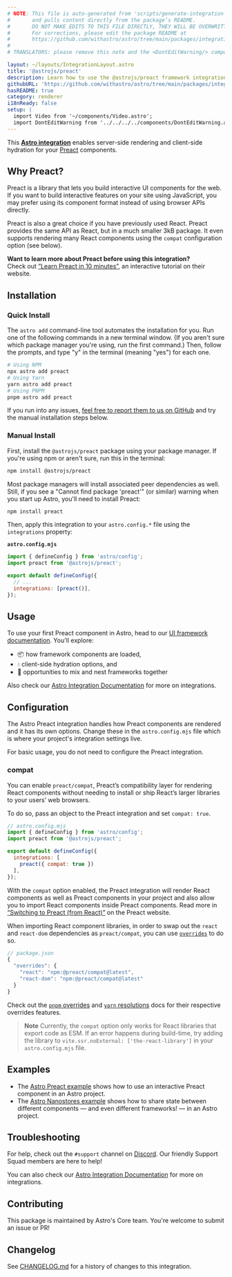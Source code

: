 ```yaml
---
# NOTE: This file is auto-generated from 'scripts/generate-integration-pages.ts'
#       and pulls content directly from the package’s README.
#       DO NOT MAKE EDITS TO THIS FILE DIRECTLY, THEY WILL BE OVERWRITTEN!
#       For corrections, please edit the package README at
#       https://github.com/withastro/astro/tree/main/packages/integrations/preact/
#
# TRANSLATORS: please remove this note and the <DontEditWarning/> component.

layout: ~/layouts/IntegrationLayout.astro
title: '@astrojs/preact'
description: Learn how to use the @astrojs/preact framework integration to extend component support in your Astro project.
githubURL: 'https://github.com/withastro/astro/tree/main/packages/integrations/preact/'
hasREADME: true
category: renderer
i18nReady: false
setup: |
  import Video from '~/components/Video.astro';
  import DontEditWarning from '../../../../components/DontEditWarning.astro';
---
```


<DontEditWarning/>

This **[Astro integration][astro-integration]** enables server-side rendering and client-side hydration for your [Preact](https://preactjs.com/) components.

## Why Preact?

Preact is a library that lets you build interactive UI components for the web. If you want to build interactive features on your site using JavaScript, you may prefer using its component format instead of using browser APIs directly.

Preact is also a great choice if you have previously used React. Preact provides the same API as React, but in a much smaller 3kB package. It even supports rendering many React components using the `compat` configuration option (see below).

**Want to learn more about Preact before using this integration?**\
Check out [“Learn Preact in 10 minutes”](https://preactjs.com/tutorial), an interactive tutorial on their website.

## Installation

### Quick Install

The `astro add` command-line tool automates the installation for you. Run one of the following commands in a new terminal window. (If you aren't sure which package manager you're using, run the first command.) Then, follow the prompts, and type "y" in the terminal (meaning "yes") for each one.

```sh
# Using NPM
npx astro add preact
# Using Yarn
yarn astro add preact
# Using PNPM
pnpm astro add preact
```

If you run into any issues, [feel free to report them to us on GitHub](https://github.com/withastro/astro/issues) and try the manual installation steps below.

### Manual Install

First, install the `@astrojs/preact` package using your package manager. If you're using npm or aren't sure, run this in the terminal:

```sh
npm install @astrojs/preact
```

Most package managers will install associated peer dependencies as well. Still, if you see a "Cannot find package 'preact'" (or similar) warning when you start up Astro, you'll need to install Preact:

```sh
npm install preact
```

Then, apply this integration to your `astro.config.*` file using the `integrations` property:

**`astro.config.mjs`**

```js
import { defineConfig } from 'astro/config';
import preact from '@astrojs/preact';

export default defineConfig({
  // ...
  integrations: [preact()],
});
```

## Usage

To use your first Preact component in Astro, head to our [UI framework documentation][astro-ui-frameworks]. You'll explore:

*   📦 how framework components are loaded,
*   💧 client-side hydration options, and
*   🤝 opportunities to mix and nest frameworks together

Also check our [Astro Integration Documentation][astro-integration] for more on integrations.

## Configuration

The Astro Preact integration handles how Preact components are rendered and it has its own options. Change these in the `astro.config.mjs` file which is where your project's integration settings live.

For basic usage, you do not need to configure the Preact integration.

### compat

You can enable `preact/compat`, Preact’s compatibility layer for rendering React components without needing to install or ship React’s larger libraries to your users’ web browsers.

To do so, pass an object to the Preact integration and set `compat: true`.

```js
// astro.config.mjs
import { defineConfig } from 'astro/config';
import preact from '@astrojs/preact';

export default defineConfig({
  integrations: [
    preact({ compat: true })
  ],
});
```

With the `compat` option enabled, the Preact integration will render React components as well as Preact components in your project and also allow you to import React components inside Preact components. Read more in [“Switching to Preact (from React)”](https://preactjs.com/guide/v10/switching-to-preact) on the Preact website.

When importing React component libraries, in order to swap out the `react` and `react-dom` dependencies as `preact/compat`, you can use [`overrides`](https://docs.npmjs.com/cli/v8/configuring-npm/package-json#overrides) to do so.

```js
// package.json
{
  "overrides": {
    "react": "npm:@preact/compat@latest",
    "react-dom": "npm:@preact/compat@latest"
  }
}
```

Check out the [`pnpm` overrides](https://pnpm.io/package_json#pnpmoverrides) and [`yarn` resolutions](https://yarnpkg.com/configuration/manifest#resolutions) docs for their respective overrides features.

> **Note**
> Currently, the `compat` option only works for React libraries that export code as ESM. If an error happens during build-time, try adding the library to `vite.ssr.noExternal: ['the-react-library']` in your `astro.config.mjs` file.

## Examples

*   The [Astro Preact example](https://github.com/withastro/astro/tree/latest/examples/framework-preact) shows how to use an interactive Preact component in an Astro project.
*   The [Astro Nanostores example](https://github.com/withastro/astro/tree/latest/examples/with-nanostores) shows how to share state between different components — and even different frameworks! — in an Astro project.

## Troubleshooting

For help, check out the `#support` channel on [Discord](https://astro.build/chat). Our friendly Support Squad members are here to help!

You can also check our [Astro Integration Documentation][astro-integration] for more on integrations.

## Contributing

This package is maintained by Astro's Core team. You're welcome to submit an issue or PR!

## Changelog

See [CHANGELOG.md](https://github.com/withastro/astro/tree/main/packages/integrations/preact/CHANGELOG.md) for a history of changes to this integration.

[astro-integration]: /en/guides/integrations-guide/

[astro-ui-frameworks]: /en/core-concepts/framework-components/
